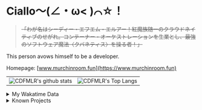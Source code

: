 # Ciallo～(∠・ω< )⌒☆！

> ~~「わが名はシーディー・エフエム・エルアー！紅魔族随一のクラウドネイティブのせがれ。コンテーナー・オーケストレーションを生業とし、最強のソフトウェア魔法〈クバネティス〉を操る者！」~~

This person avows himself to be a developer.

Homepage: [www.murchinroom.fun](https://www.murchinroom.fun)

<!-- <details> -->
 
<!-- <summary>My GitHub Stats</summary> -->

<!-- [![CDFMLR's github stats](https://github-readme-stats.vercel.app/api?username=cdfmlr&count_private=true&show_icons=true&hide_rank=true&hide=contribs)](https://github.com/anuraghazra/github-readme-stats)   ![CDFMLR's Top Langs](https://github-readme-stats.vercel.app/api/top-langs/?username=cdfmlr&layout=compact&hide=jupyter%20notebook,stylus,tex) -->

<table>
	<tr>
		<td valign="center">
    		<img src="https://github-readme-stats.vercel.app/api?username=cdfmlr&count_private=true&show_icons=true&hide_rank=true&hide=contribs" alt="CDFMLR's github stats" />
		</td>
		<td valign="center">
    		<img src="https://github-readme-stats.vercel.app/api/top-langs/?username=cdfmlr&layout=compact&hide=jupyter%20notebook,stylus,tex" alt="CDFMLR's Top Langs" />
		</td>
	</tr>
</table>

<!-- </details>  -->


<details>

<summary>My Wakatime Data</summary>

<!--START_SECTION:waka-->
![Lines of code](https://img.shields.io/badge/From%20Hello%20World%20I%27ve%20Written-10.3%20million%20lines%20of%20code-blue)

**🐱 My GitHub Data** 

> 📦 848.7 kB Used in GitHub's Storage 
 > 
> 🏆 231 Contributions in the Year 2025
 > 
> 🚫 Not Opted to Hire
 > 
> 📜 95 Public Repositories 
 > 
> 🔑 37 Private Repositories 
 > 
**I'm an Early 🐤** 

```text
🌞 Morning                2388 commits        ██████░░░░░░░░░░░░░░░░░░░   23.65 % 
🌆 Daytime                4468 commits        ███████████░░░░░░░░░░░░░░   44.25 % 
🌃 Evening                3167 commits        ████████░░░░░░░░░░░░░░░░░   31.36 % 
🌙 Night                  75 commits          ░░░░░░░░░░░░░░░░░░░░░░░░░   00.74 % 
```
📅 **I'm Most Productive on Tuesday** 

```text
Monday                   1320 commits        ███░░░░░░░░░░░░░░░░░░░░░░   13.07 % 
Tuesday                  1798 commits        ████░░░░░░░░░░░░░░░░░░░░░   17.81 % 
Wednesday                1747 commits        ████░░░░░░░░░░░░░░░░░░░░░   17.30 % 
Thursday                 1446 commits        ████░░░░░░░░░░░░░░░░░░░░░   14.32 % 
Friday                   1511 commits        ████░░░░░░░░░░░░░░░░░░░░░   14.96 % 
Saturday                 1240 commits        ███░░░░░░░░░░░░░░░░░░░░░░   12.28 % 
Sunday                   1036 commits        ███░░░░░░░░░░░░░░░░░░░░░░   10.26 % 
```


📊 **This Week I Spent My Time On** 

```text
💬 Programming Languages: 
No Activity Tracked This Week
```

**I Mostly Code in Go** 

```text
Go                       38 repos            ████████░░░░░░░░░░░░░░░░░   33.63 % 
Python                   21 repos            █████░░░░░░░░░░░░░░░░░░░░   18.58 % 
TeX                      8 repos             ██░░░░░░░░░░░░░░░░░░░░░░░   07.08 % 
Shell                    3 repos             █░░░░░░░░░░░░░░░░░░░░░░░░   02.65 % 
TypeScript               2 repos             ░░░░░░░░░░░░░░░░░░░░░░░░░   01.77 % 
```



**Timeline**

![Lines of Code chart](https://raw.githubusercontent.com/cdfmlr/cdfmlr/master/assets/bar_graph.png)


 Last Updated on 13/03/2025 01:50:56 UTC
<!--END_SECTION:waka-->

</details>

<details>

<summary>Known Projects</summary>

[![Star History Chart](https://api.star-history.com/svg?repos=cdfmlr/pyflowchart,cdfmlr/muvtuber,cdfmlr/crud,cdfmlr/murecom-verse-1,cdfmlr/murecom-intro&type=Date)](https://star-history.com/#cdfmlr/pyflowchart&cdfmlr/muvtuber&cdfmlr/crud&cdfmlr/murecom-verse-1&cdfmlr/murecom-intro&Date)

 </details>

